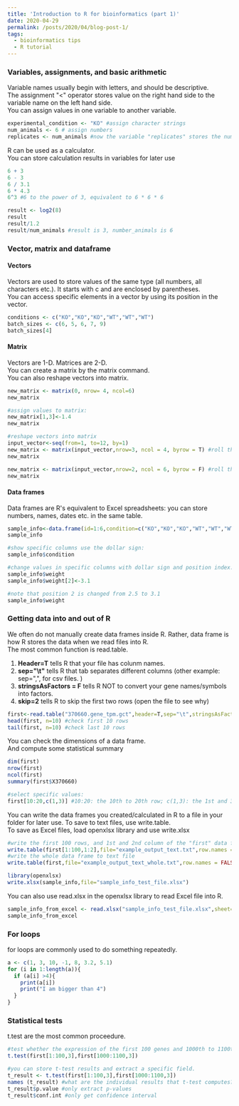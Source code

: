 ```yaml
---
title: 'Introduction to R for bioinformatics (part 1)'
date: 2020-04-29
permalink: /posts/2020/04/blog-post-1/
tags:
  - bioinformatics tips
  - R tutorial
---
```


  
### Variables, assignments, and basic arithmetic  
Variable names usually begin with letters, and should be descriptive.  
The assignment "<" operator stores value on the right hand side to the variable name on the left hand side.  
You can assign values in one variable to another variable.  

```r
experimental_condition <- "KO" #assign character strings
num_animals <- 6 # assign numbers
replicates <- num_animals #now the variable "replicates" stores the number 6.  
```
  
R can be used as a calculator.  
You can store calculation results in variables for later use

```r
6 + 3 
6 - 3
6 / 3.1
6 * 4.3
6^3 #6 to the power of 3, equivalent to 6 * 6 * 6

result <- log2(8)
result
result/1.2
result/num_animals #result is 3, number_animals is 6
```

### Vector, matrix and dataframe 
#### Vectors   
Vectors are used to store values of the same type (all numbers, all characters etc.). It starts with c and are enclosed by parentheses.  
You can access specific elements in a vector by using its position in the vector.  

```r
conditions <- c("KO","KO","KO","WT","WT","WT")
batch_sizes <- c(6, 5, 6, 7, 9)
batch_sizes[4]
```

#### Matrix  
Vectors are 1-D. Matrices are 2-D.    
You can create a matrix by the matrix command.    
You can also reshape vectors into matrix.      
```r
new_matrix <- matrix(0, nrow= 4, ncol=6)
new_matrix

#assign values to matrix:
new_matrix[1,3]<-1.4
new_matrix

#reshape vectors into matrix
input_vector<-seq(from=1, to=12, by=1)
new_matrix <- matrix(input_vector,nrow=3, ncol = 4, byrow = T) #roll the input_vector values row by row
new_matrix

new_matrix <- matrix(input_vector,nrow=2, ncol = 6, byrow = F) #roll the input_vector values column by column 
new_matrix
```

#### Data frames
Data frames are R's equivalent to Excel spreadsheets: you can store numbers, names, dates etc. in the same table.    
```r
sample_info<-data.frame(id=1:6,condition=c("KO","KO","KO","WT","WT","WT"), weight = c(2.3,2.5,2.1, 4.6,3.8, 4.5))
sample_info

#show specific columns use the dollar sign:
sample_info$condition

#change values in specific columns with dollar sign and position index:
sample_info$weight
sample_info$weight[2]<-3.1

#note that position 2 is changed from 2.5 to 3.1
sample_info$weight 
```  
  
### Getting data into and out of R    
We often do not manually create data frames inside R. Rather, data frame is how R stores the data when we read files into R.   
The most common function is read.table.  
1. __Header=T__ tells R that your file has colunm names.     
2. __sep="\\t"__ tells R that tab separates different columns (other example: sep=",", for csv files. )      
3. __stringsAsFactors = F__ tells R NOT to convert your gene names/symbols into factors.  
4. __skip=2__ tells R to skip the first two rows (open the file to see why)  
```r
first<-read.table("370660.gene_tpm.gct",header=T,sep="\t",stringsAsFactors = F,skip = 2)
head(first, n=10) #check first 10 rows
tail(first, n=10) #check last 10 rows
```

You can check the dimensions of a data frame.  
And compute some statistical summary
```r
dim(first)
nrow(first)
ncol(first)
summary(first$X370660)

#select specific values:
first[10:20,c(1,3)] #10:20: the 10th to 20th row; c(1,3): the 1st and 3rd column
```

You can write the data frames you created/calculated in R to a file in your folder for later use. To save to text files, use write.table.   
To save as Excel files, load openxlsx library and use write.xlsx
```r
#write the first 100 rows, and 1st and 2nd column of the "first" data frame into a tab-separately text file. Please examine the resulting file. 
write.table(first[1:100,1:2],file="example_output_text.txt",row.names = FALSE, col.names = TRUE,quote=F,sep="\t")
#write the whole data frame to text file
write.table(first,file="example_output_text_whole.txt",row.names = FALSE, col.names = TRUE,quote=F,sep="\t")

library(openxlsx)
write.xlsx(sample_info,file="sample_info_test_file.xlsx")
```

You can also use read.xlsx in the openxlsx library to read Excel file into R.  
```r
sample_info_from_excel <- read.xlsx("sample_info_test_file.xlsx",sheet=1) #read the first sheet. If you have multiple sheets, you can specify which one to read, either by sheet number (sheet = 3) or sheet name ("Table S3")
sample_info_from_excel
```

### For loops  
for loops are commonly used to do something repeatedly.  

```r
a <- c(1, 3, 10, -1, 8, 3.2, 5.1)
for (i in 1:length(a)){
  if (a[i] >4){
    print(a[i])
    print("I am bigger than 4")
  }
}
```

###   Statistical tests  
t.test are the most common proceedure. 
```r
#test whether the expression of the first 100 genes and 1000th to 1100th genes have equal mean
t.test(first[1:100,3],first[1000:1100,3]) 

#you can store t-test results and extract a specific field. 
t_result <- t.test(first[1:100,3],first[1000:1100,3]) 
names (t_result) #what are the individual results that t-test computes?
t_result$p.value #only extract p-values
t_result$conf.int #only get confidence interval 
```
